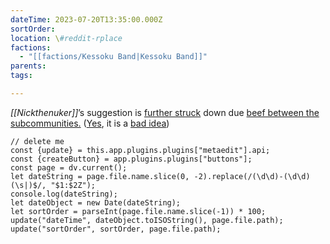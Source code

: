 ```yaml
---
dateTime: 2023-07-20T13:35:00.000Z
sortOrder: 
location: \#reddit-rplace
factions:
  - "[[factions/Kessoku Band|Kessoku Band]]"
parents: 
tags: 

---
```

*[[Nickthenuker]]*’s suggestion is [further struck](discord://discord.com/channels/1093664259273130084/1131230952119615600/1131580021618769931) down due [beef between the subcommunities.](discord://discord.com/channels/1093664259273130084/1131230952119615600/1131580010944274493) ([Yes](discord://discord.com/channels/1093664259273130084/1131230952119615600/1131580041566879797), it is a [bad idea](discord://discord.com/channels/1093664259273130084/1131230952119615600/1131580261809791066))
```dataviewjs
// delete me
const {update} = this.app.plugins.plugins["metaedit"].api;
const {createButton} = app.plugins.plugins["buttons"];
const page = dv.current();
let dateString = page.file.name.slice(0, -2).replace(/(\d\d)-(\d\d)(\s|)$/, "$1:$2Z");
console.log(dateString);
let dateObject = new Date(dateString);
let sortOrder = parseInt(page.file.name.slice(-1)) * 100;
update("dateTime", dateObject.toISOString(), page.file.path);
update("sortOrder", sortOrder, page.file.path);
```
